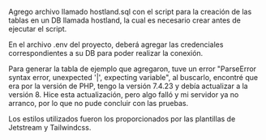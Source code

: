 Agrego archivo llamado hostland.sql con el script para la creación de las tablas en un DB llamada hostland, la cual es necesario crear antes de ejecutar el script.

En el archivo .env del proyecto, deberá agregar las credenciales correspondientes a su DB para poder realizar la conexión.

Para generar la tabla de ejemplo que agregaron, tuve un error "ParseError syntax error, unexpected '|', expecting variable", al buscarlo, encontré que era por la versión de PHP, tengo la versión 7.4.23 y debía actualizar a la versión 8. Hice esta actualización, pero algo falló y mi servidor ya no arranco, por lo que no pude concluir con las pruebas.

Los estilos utilizados fueron los proporcionados por las plantillas de Jetstream y Tailwindcss.